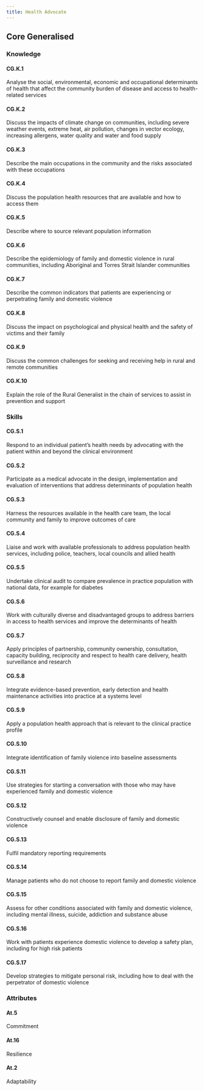 ```yaml
---
title: Health Advocate
---
```


## Core Generalised

### Knowledge


#### CG.K.1

Analyse the social, environmental, economic and occupational determinants of health that affect the community burden of disease and access to health-related services

#### CG.K.2

Discuss the impacts of climate change on communities, including severe weather events, extreme heat, air pollution, changes in vector ecology, increasing allergens, water quality and water and food supply 

#### CG.K.3

Describe the main occupations in the community and the risks associated with these occupations

#### CG.K.4

Discuss the population health resources that are available and how to access them

#### CG.K.5

Describe where to source relevant population information

#### CG.K.6

Describe the epidemiology of family and domestic violence in rural communities, including Aboriginal and Torres Strait Islander communities

#### CG.K.7

Describe the common indicators that patients are experiencing or perpetrating family and domestic violence

#### CG.K.8

Discuss the impact on psychological and physical health and the safety of victims and their family

#### CG.K.9

Discuss the common challenges for seeking and receiving help in rural and remote communities

#### CG.K.10

Explain the role of the Rural Generalist in the chain of services to assist in prevention and support

### Skills 

#### CG.S.1

Respond to an individual patient’s health needs by advocating with the patient within and beyond the clinical environment

#### CG.S.2

Participate as a medical advocate in the design, implementation and evaluation of interventions that address determinants of population health 

#### CG.S.3

Harness the resources available in the health care team, the local community and family to improve outcomes of care

#### CG.S.4

Liaise and work with available professionals to address population health services, including police, teachers, local councils and allied health

#### CG.S.5

Undertake clinical audit to compare prevalence in practice population with national data, for example for diabetes

#### CG.S.6

Work with culturally diverse and disadvantaged groups to address barriers in access to health services and improve the determinants of health 

#### CG.S.7

Apply principles of partnership, community ownership, consultation, capacity building, reciprocity and respect to health care delivery, health surveillance and research

#### CG.S.8

Integrate evidence-based prevention, early detection and health maintenance activities into practice at a systems level

#### CG.S.9

Apply a population health approach that is relevant to the clinical practice profile

#### CG.S.10

Integrate identification of family violence into baseline assessments

#### CG.S.11

Use strategies for starting a conversation with those who may have experienced family and domestic violence

#### CG.S.12

Constructively counsel and enable disclosure of family and domestic violence

#### CG.S.13

Fulfil mandatory reporting requirements

#### CG.S.14

Manage patients who do not choose to report family and domestic violence

#### CG.S.15

Assess for other conditions associated with family and domestic violence, including mental illness, suicide, addiction and substance abuse

#### CG.S.16

Work with patients experience domestic violence to develop a safety plan, including for high risk patients

#### CG.S.17

Develop strategies to mitigate personal risk, including how to deal with the perpetrator of domestic violence

### Attributes

#### At.5

Commitment

#### At.16

Resilience

#### At.2

Adaptability
